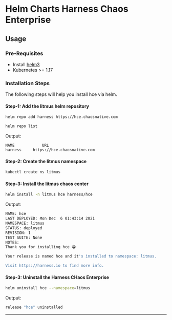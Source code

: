 # Helm Charts Harness Chaos Enterprise

## Usage

### Pre-Requisites

- Install [helm3](https://helm.sh/docs/intro/install/)
- Kubernetes >= 1.17

### Installation Steps

The following steps will help you install hce via helm.

#### Step-1: Add the litmus helm repository

```bash
helm repo add harness https://hce.chaosnative.com

helm repo list
```

Output:
```
NAME            URL
harness     https://hce.chaosnative.com                                                               
```

#### Step-2: Create the litmus namespace

```bash
kubectl create ns litmus
```

#### Step-3: Install the litmus chaos center

```bash
helm install -n litmus hce harness/hce
```

Output:
```bash
NAME: hce
LAST DEPLOYED: Mon Dec  6 01:43:14 2021
NAMESPACE: litmus
STATUS: deployed
REVISION: 1
TEST SUITE: None
NOTES:
Thank you for installing hce 😀

Your release is named hce and it's installed to namespace: litmus.

Visit https://harness.io to find more info.
```


#### Step-3: Uninstall the Harness CHaos Enterprise

```bash
helm uninstall hce --namespace=litmus
```

Output:
```bash
release "hce" uninstalled
```

---